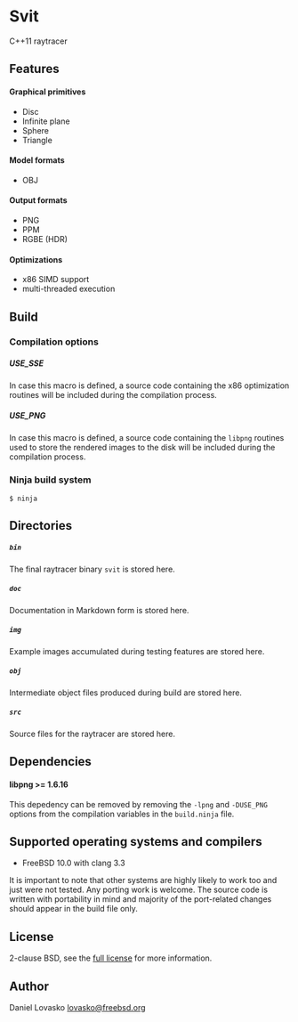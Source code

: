 # Svit
C++11 raytracer

## Features
#### Graphical primitives
 * Disc
 * Infinite plane
 * Sphere
 * Triangle

#### Model formats
 * OBJ

#### Output formats
 * PNG
 * PPM
 * RGBE (HDR)

#### Optimizations
 * x86 SIMD support 
 * multi-threaded execution

## Build
### Compilation options
##### USE_SSE
In case this macro is defined, a source code containing the x86
optimization routines will be included during the compilation process.

##### USE_PNG
In case this macro is defined, a source code containing the `libpng` routines
used to store the rendered images to the disk will be included during the
compilation process.

### Ninja build system
```
$ ninja
```

## Directories
##### `bin`
The final raytracer binary `svit` is stored here.

##### `doc`
Documentation in Markdown form is stored here.

##### `img`
Example images accumulated during testing features are stored here.

##### `obj`
Intermediate object files produced during build are stored here.

##### `src`
Source files for the raytracer are stored here.

## Dependencies
#### libpng >= 1.6.16
This depedency can be removed by removing the `-lpng` and `-DUSE_PNG` options
from the compilation variables in the `build.ninja` file.

## Supported operating systems and compilers
 * FreeBSD 10.0 with clang 3.3

It is important to note that other systems are highly likely to work too and
just were not tested. Any porting work is welcome. The source code is written
with portability in mind and majority of the port-related changes should appear
in the build file only.

## License
2-clause BSD, see the [full license](LICENSE.md) for more information.

## Author
Daniel Lovasko lovasko@freebsd.org

